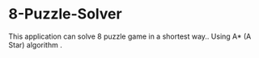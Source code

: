 # 8-Puzzle-Solver
This application can solve 8 puzzle game in a shortest way..  Using A*  (A Star) algorithm .
